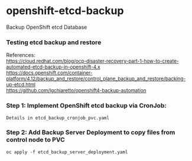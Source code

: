 # openshift-etcd-backup
Backup OpenShift etcd Database

### Testing etcd backup and restore 

References: <br>
<font size=2>
https://cloud.redhat.com/blog/ocp-disaster-recovery-part-1-how-to-create-automated-etcd-backup-in-openshift-4.x <br>
https://docs.openshift.com/container-platform/4.12/backup_and_restore/control_plane_backup_and_restore/backing-up-etcd.html <br>
https://github.com/lgchiaretto/openshift4-backup-automation <br>
</font>
### Step 1: Implement OpenShift etcd backup via CronJob:
```
Details in etcd_backup_cronjob_pvc.yaml
```

### Step 2: Add Backup Server Deployment to copy files from control node to PVC
```
oc apply -f etcd_backup_server_deployment.yaml
```
